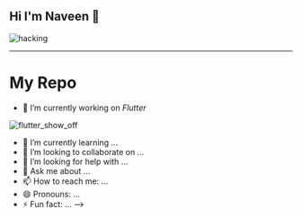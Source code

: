 ## Hi I'm Naveen 👋


![hacking](https://user-images.githubusercontent.com/63662884/88763292-854af780-d190-11ea-9dcb-5f8d465c5a58.gif)

-----------------------------------------------------------------------------------------------------------------------------------------------------------------------------------

#                         **My Repo**
- 🔭 I’m currently working on  *Flutter*

![flutter_show_off](https://user-images.githubusercontent.com/63662884/88765081-95b0a180-d193-11ea-99d5-35c6faf2c4f5.gif)


- 🌱 I’m currently learning ...
- 👯 I’m looking to collaborate on ...
- 🤔 I’m looking for help with ...
- 💬 Ask me about ...
- 📫 How to reach me: ...
- 😄 Pronouns: ...
- ⚡ Fun fact: ...
-->

